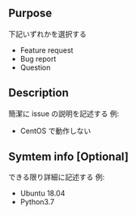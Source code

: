 ## Purpose

下記いずれかを選択する

- Feature request
- Bug report
- Question

## Description

簡潔に issue の説明を記述する
例:

- CentOS で動作しない

## Symtem info [Optional]

できる限り詳細に記述する
例:

- Ubuntu 18.04
- Python3.7
